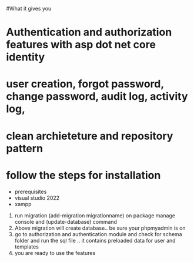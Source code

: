#What it gives you
# Authentication and authorization features with asp dot net core identity
# user creation, forgot password, change password, audit log, activity log,
# clean archieteture and repository pattern

# follow the steps for installation
- prerequisites
- visual studio 2022
- xampp

1. run migration (add-migration migrationname) on package manage console and (update-database) command
2. Above migration will create database.. be sure your phpmyadmin is on
3. go to authorization and authentication module and check for schema folder and run the sql file .. it contains preloaded data for user and templates
4. you are ready to use the features

